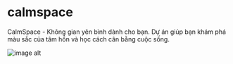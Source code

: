 # calmspace
CalmSpace - Không gian yên bình dành cho bạn. Dự án giúp bạn khám phá màu sắc của tâm hồn và học cách cân bằng cuộc sống.

![image alt](https://www.facebook.com/photo/?fbid=122105523734465327&set=pb.61563959834564.-2207520000)
